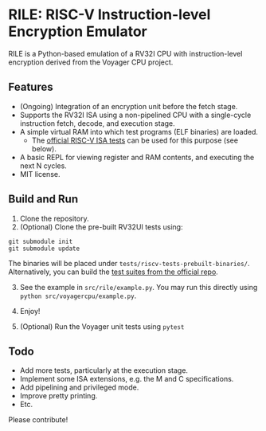 # RILE: RISC-V Instruction-level Encryption Emulator

RILE is a Python-based emulation of a RV32I CPU with instruction-level encryption derived from the Voyager CPU project.

## Features

+ (Ongoing) Integration of an encryption unit before the fetch stage.
+ Supports the RV32I ISA using a non-pipelined CPU with a single-cycle instruction fetch, decode, and execution stage.
+ A simple virtual RAM into which test programs (ELF binaries) are loaded.
  -  The [official RISC-V ISA tests](https://github.com/riscv-software-src/riscv-tests/) can be used for this purpose (see below).
+ A basic REPL for viewing register and RAM contents, and executing the next N cycles.
+ MIT license.

## Build and Run

1. Clone the repository.
2. (Optional) Clone the pre-built RV32UI tests using:
```
git submodule init
git submodule update
```
The binaries will be placed under `tests/riscv-tests-prebuilt-binaries/`. Alternatively, you can build the [test suites from the official repo](https://github.com/riscv-software-src/riscv-tests/).

3. See the example in `src/rile/example.py`. You may run this directly using `python src/voyagercpu/example.py`.

4. Enjoy!

5. (Optional) Run the Voyager unit tests using `pytest`

## Todo

+ Add more tests, particularly at the execution stage.
+ Implement some ISA extensions, e.g. the M and C specifications.
+ Add pipelining and privileged mode.
+ Improve pretty printing.
+ Etc.

Please contribute!
